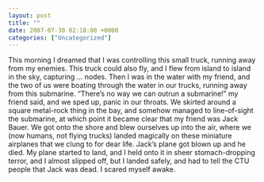 ```yaml
---
layout: post
title: ""
date: 2007-07-30 02:18:00 +0000
categories: ["Uncategorized"]
---
```


This morning I dreamed that I was controlling this small truck, running away from my enemies. This truck could also fly, and I flew from island to island in the sky, capturing … nodes. Then I was in the water with my friend, and the two of us were boating through the water in our trucks, running away from this submarine. “There’s no way we can outrun a submarine!” my friend said, and we sped up, panic in our throats. We skirted around a square metal-rock thing in the bay, and somehow managed to line-of-sight the submarine, at which point it became clear that my friend was Jack Bauer. We got onto the shore and blew ourselves up into the air, where we (now humans, not flying trucks) landed magically on these miniature airplanes that we clung to for dear life. Jack’s plane got blown up and he died. My plane started to land, and I held onto it in sheer stomach-dropping terror, and I almost slipped off, but I landed safely, and had to tell the CTU people that Jack was dead. I scared myself awake.